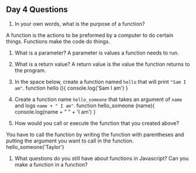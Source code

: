 ## Day 4 Questions

1. In your own words, what is the purpose of a function?

A function is the actions to be preformed by a computer to do certain things.
Functions make the code do things.

1. What is a parameter?
A parameter is values a function needs to run.

1. What is a return value?
A return value is the value the function returns to the program.

1. In the space below, create a function named `hello` that will print `"Sam I am"`.
function hello (){
  console.log('Sam I am')
}
1. Create a function name `hello_someone` that takes an argument of `name` and logs `name + " I am"`.
function hello_someone (name){
  console.log(name + " " + 'I am')
}
1. How would you call or execute the function that you created above?

You have to call the function by writing the function with parentheses and putting the argument you want to call in the function. hello_someone('Taylor')

1. What questions do you still have about functions in Javascript?
Can you make a function in a function?
